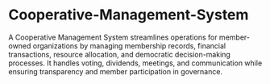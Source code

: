 # Cooperative-Management-System
A Cooperative Management System streamlines operations for member-owned organizations by managing membership records, financial transactions, resource allocation, and democratic decision-making processes. It handles voting, dividends, meetings, and communication while ensuring transparency and member participation in governance.
